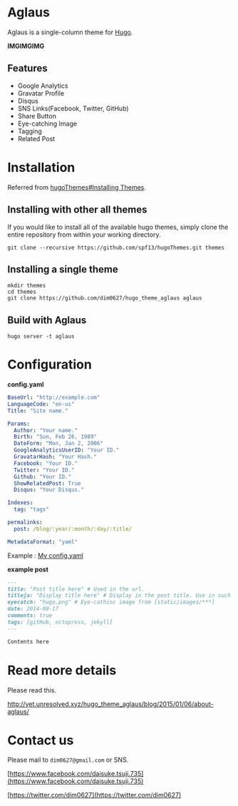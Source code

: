 # Aglaus

Aglaus is a single-column theme for [Hugo](http://gohugo.io/).

**IMGIMGIMG**

## Features

* Google Analytics
* Gravatar Profile
* Disqus
* SNS Links(Facebook, Twitter, GitHub)
* Share Button
* Eye-catching Image
* Tagging
* Related Post

# Installation

Referred from [hugoThemes#Installing Themes](https://github.com/spf13/hugoThemes#installing-themes).

## Installing with other all themes

If you would like to install all of the available hugo themes, simply clone the entire repository from within your working directory.

    git clone --recursive https://github.com/spf13/hugoThemes.git themes

## Installing a single theme

    mkdir themes
    cd themes
    git clone https://github.com/dim0627/hugo_theme_aglaus aglaus
    
## Build with Aglaus

    hugo server -t aglaus

# Configuration

**config.yaml**

``` yaml
BaseUrl: "http://example.com"
LanguageCode: "en-us"
Title: "Site name."

Params:
  Author: "Your name."
  Birth: "Sun, Feb 26, 1989"
  DateForm: "Mon, Jan 2, 2006"
  GoogleAnalyticsUserID: "Your ID."
  GravatarHash: "Your Hash."
  Facebook: "Your ID."
  Twitter: "Your ID."
  Github: "Your ID."
  ShowRelatedPost: True
  Disqus: "Your Disqus."

Indexes:
  tag: "tags"

permalinks:
  post: /blog/:year/:month/:day/:title/

MetadataFormat: "yaml"
```

Example : [My config.yaml](https://github.com/dim0627/dim0627.github.io/blob/source/config.yaml)

**example post**

``` markdown
---
title: "Post title here" # Used in the url.
titleja: "Display title here" # Display in the post title. Use in such as multi-byte title.
eyecatch: "hugo.png" # Eye-cathinc image from [static/images/***]
date: 2014-09-17
comments: true
tags: [gitHub, octopress, jekyll]
---

Contents here
```

# Read more details

Please read this.

http://yet.unresolved.xyz/hugo_theme_aglaus/blog/2015/01/06/about-aglaus/

# Contact us

Please mail to `dim0627@gmail.com` or SNS.

[https://www.facebook.com/daisuke.tsuji.735](https://www.facebook.com/daisuke.tsuji.735)

[https://twitter.com/dim0627](https://twitter.com/dim0627)
